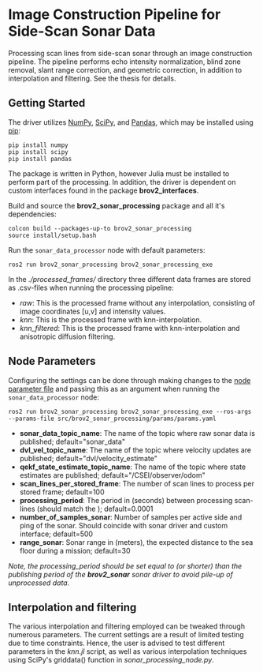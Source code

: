 # Image Construction Pipeline for Side-Scan Sonar Data
Processing scan lines from side-scan sonar through an image construction pipeline. The pipeline performs echo intensity
normalization, blind zone removal, slant range correction, and geometric correction, in addition to interpolation and filtering. See the thesis for details.

## Getting Started
The driver utilizes [NumPy](https://numpy.org/), [SciPy](https://scipy.org/), and [Pandas](https://pandas.pydata.org/), which may be installed using [pip](https://pypi.org/project/pip/):
```
pip install numpy
pip install scipy
pip install pandas
```
The package is written in Python, however Julia must be installed to perform part of the processing. In addition, the driver is dependent on custom interfaces found in the package **brov2_interfaces**.

Build and source the **brov2_sonar_processing** package and all it's dependencies:
```
colcon build --packages-up-to brov2_sonar_processing
source install/setup.bash
```
Run the `sonar_data_processor` node with default parameters:
```
ros2 run brov2_sonar_processing brov2_sonar_processing_exe
```

In the *./processed_frames/* directory three different data frames are stored as .csv-files when running the processing pipeline:
* *raw*: This is the processed frame without any interpolation, consisting of image coordinates [u,v] and intensity values.
* *knn*: This is the processed frame with knn-interpolation.
* *knn_filtered*: This is the processed frame with knn-interpolation and anisotropic diffusion filtering.

## Node Parameters
Configuring the settings can be done through making changes to the [node parameter file](params/params.yaml) and passing this as an argument when running the `sonar_data_processor` node:
```
ros2 run brov2_sonar_processing brov2_sonar_processing_exe --ros-args --params-file src/brov2_sonar_processing/params/params.yaml
```
* **sonar_data_topic_name**: The name of the topic where raw sonar data is published; default="sonar_data"
* **dvl_vel_topic_name**: The name of the topic where velocity updates are published; default="dvl/velocity_estimate"
* **qekf_state_estimate_topic_name**: The name of the topic where state estimates are published; default="/CSEI/observer/odom"
* **scan_lines_per_stored_frame**: The number of scan lines to process per stored frame; default=100
* **processing_period**: The period in (seconds) between processing scan-lines (should match the ); default=0.0001
* **number_of_samples_sonar**: Number of samples per active side and ping of the sonar. Should coincide with sonar driver and custom interface; default=500
* **range_sonar**: Sonar range in (meters), the expected distance to the sea floor during a mission; default=30

*Note, the processing_period should be set equal to (or shorter) than the publishing period of the **brov2_sonar** sonar driver to avoid pile-up of unprocessed data.*


## Interpolation and filtering
The various interpolation and filtering employed can be tweaked through numerous parameters. The current settings are a result of limited testing due to time constraints. Hence, the user is advised to test different parameters in the *knn.jl* script, as well as various interpolation techniques using SciPy's griddata() function in *sonar_processing_node.py*.
